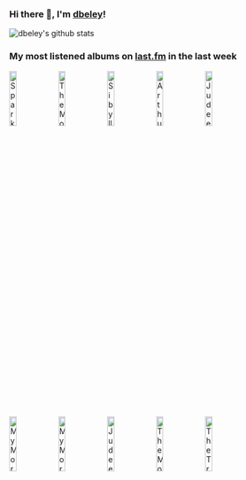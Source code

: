 ### Hi there 👋, I'm [dbeley](https://dbeley.ovh/en)!

![dbeley's github stats](https://github-readme-stats.vercel.app/api?username=dbeley)

### My most listened albums on [last.fm](https://www.last.fm/user/d_beley) in the last week

[<img src='https://lastfm.freetls.fastly.net/i/u/300x300/532f2366cfd0773292d3a8244b56c9ef.jpg' width='16%' height='16%' alt='Sparklehorse - Good Morning Spider'>](https://www.last.fm/music/sparklehorse/good%2bmorning%2bspider)&nbsp;
[<img src='https://lastfm.freetls.fastly.net/i/u/300x300/48b34c8aa69741f8b050f46cd7715804.png' width='16%' height='16%' alt='The Mothers of Invention - Were Only in It for the Money'>](https://www.last.fm/music/the%2bmothers%2bof%2binvention/we%2527re%2bonly%2bin%2bit%2bfor%2bthe%2bmoney)&nbsp;
[<img src='https://lastfm.freetls.fastly.net/i/u/300x300/047bbf93c6514df8aeecf5c88bdba15d.png' width='16%' height='16%' alt='Sibylle Baier - Colour Green'>](https://www.last.fm/music/sibylle%2bbaier/colour%2bgreen)&nbsp;
[<img src='https://lastfm.freetls.fastly.net/i/u/300x300/94463dd7b4bb99a056c2d9a860bc15e9.jpg' width='16%' height='16%' alt='Arthur Russell - Iowa Dream'>](https://www.last.fm/music/arthur%2brussell/iowa%2bdream)&nbsp;
[<img src='https://lastfm.freetls.fastly.net/i/u/300x300/81eb8c79160243fbc311c85c995f91ed.jpg' width='16%' height='16%' alt='Judee Sill - Judee Sill'>](https://www.last.fm/music/judee%2bsill/judee%2bsill)&nbsp;
<br>
[<img src='https://lastfm.freetls.fastly.net/i/u/300x300/1c2942ffc98a420282dd0597ece33fb6.png' width='16%' height='16%' alt='My Morning Jacket - It Still Moves'>](https://www.last.fm/music/my%2bmorning%2bjacket/it%2bstill%2bmoves)&nbsp;
[<img src='https://lastfm.freetls.fastly.net/i/u/300x300/46577e3f165d4cbbb70dd6fb5b344b4f.png' width='16%' height='16%' alt='My Morning Jacket - Z'>](https://www.last.fm/music/my%2bmorning%2bjacket/z)&nbsp;
[<img src='https://lastfm.freetls.fastly.net/i/u/300x300/87e99ac5b929c0f87890fcc325ae4194.jpg' width='16%' height='16%' alt='Judee Sill - Heart Food'>](https://www.last.fm/music/judee%2bsill/heart%2bfood)&nbsp;
[<img src='https://lastfm.freetls.fastly.net/i/u/300x300/ea1c1dfb74214616b1bba6389b47df65.png' width='16%' height='16%' alt='The Mothers of Invention - Freak Out!'>](https://www.last.fm/music/the%2bmothers%2bof%2binvention/freak%2bout%2521)&nbsp;
[<img src='https://lastfm.freetls.fastly.net/i/u/300x300/55ed7a8bf7284a588a34e72ac6dd11e0.jpg' width='16%' height='16%' alt='The Tragically Hip - Fully Completely'>](https://www.last.fm/music/the%2btragically%2bhip/fully%2bcompletely)&nbsp;
<br>

